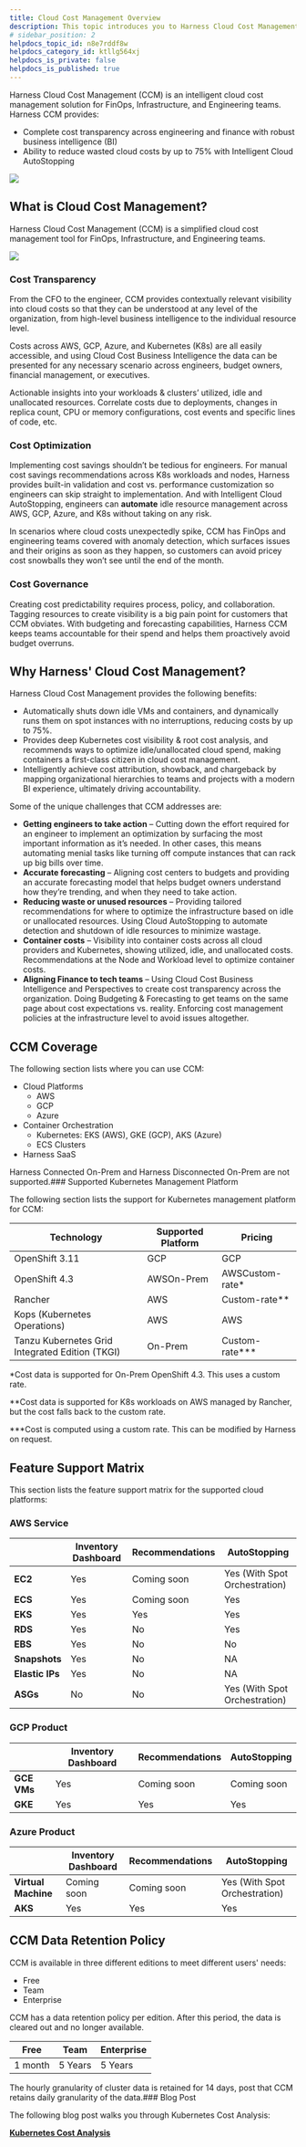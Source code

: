 ```yaml
---
title: Cloud Cost Management Overview
description: This topic introduces you to Harness Cloud Cost Management (CCM).
# sidebar_position: 2
helpdocs_topic_id: n8e7rddf8w
helpdocs_category_id: ktllg564xj
helpdocs_is_private: false
helpdocs_is_published: true
---
```


Harness Cloud Cost Management (CCM) is an intelligent cloud cost management solution for FinOps, Infrastructure, and Engineering teams. Harness CCM provides:

* Complete cost transparency across engineering and finance with robust business intelligence (BI)
* Ability to reduce wasted cloud costs by up to 75% with Intelligent Cloud AutoStopping

![](./static/b-cloud-cost-management-overview-10.png)

## What is Cloud Cost Management?

Harness Cloud Cost Management (CCM) is a simplified cloud cost management tool for FinOps, Infrastructure, and Engineering teams.

![](./static/b-cloud-cost-management-overview-11.png)

### Cost Transparency

From the CFO to the engineer, CCM provides contextually relevant visibility into cloud costs so that they can be understood at any level of the organization, from high-level business intelligence to the individual resource level. 

Costs across AWS, GCP, Azure, and Kubernetes (K8s) are all easily accessible, and using Cloud Cost Business Intelligence the data can be presented for any necessary scenario across engineers, budget owners, financial management, or executives.

Actionable insights into your workloads & clusters’ utilized, idle and unallocated resources. Correlate costs due to deployments, changes in replica count, CPU or memory configurations, cost events and specific lines of code, etc.

### Cost Optimization

Implementing cost savings shouldn’t be tedious for engineers. For manual cost savings recommendations across K8s workloads and nodes, Harness provides built-in validation and cost vs. performance customization so engineers can skip straight to implementation. And with Intelligent Cloud AutoStopping, engineers can **automate** idle resource management across AWS, GCP, Azure, and K8s without taking on any risk. 

In scenarios where cloud costs unexpectedly spike, CCM has FinOps and engineering teams covered with anomaly detection, which surfaces issues and their origins as soon as they happen, so customers can avoid pricey cost snowballs they won’t see until the end of the month.

### Cost Governance

Creating cost predictability requires process, policy, and collaboration. Tagging resources to create visibility is a big pain point for customers that CCM obviates. With budgeting and forecasting capabilities, Harness CCM keeps teams accountable for their spend and helps them proactively avoid budget overruns. 

## Why Harness' Cloud Cost Management?

Harness Cloud Cost Management provides the following benefits:

* Automatically shuts down idle VMs and containers, and dynamically runs them on spot instances with no interruptions, reducing costs by up to 75%.
* Provides deep Kubernetes cost visibility & root cost analysis, and recommends ways to optimize idle/unallocated cloud spend, making containers a first-class citizen in cloud cost management.
* Intelligently achieve cost attribution, showback, and chargeback by mapping organizational hierarchies to teams and projects with a modern BI experience, ultimately driving accountability.

Some of the unique challenges that CCM addresses are:

* **Getting engineers to take action** – Cutting down the effort required for an engineer to implement an optimization by surfacing the most important information as it’s needed. In other cases, this means automating menial tasks like turning off compute instances that can rack up big bills over time.
* **Accurate forecasting** – Aligning cost centers to budgets and providing an accurate forecasting model that helps budget owners understand how they’re trending, and when they need to take action.
* **Reducing waste or unused resources** – Providing tailored recommendations for where to optimize the infrastructure based on idle or unallocated resources. Using Cloud AutoStopping to automate detection and shutdown of idle resources to minimize wastage.
* **Container costs** – Visibility into container costs across all cloud providers and Kubernetes, showing utilized, idle, and unallocated costs. Recommendations at the Node and Workload level to optimize container costs.
* **Aligning Finance to tech teams** – Using Cloud Cost Business Intelligence and Perspectives to create cost transparency across the organization. Doing Budgeting & Forecasting to get teams on the same page about cost expectations vs. reality. Enforcing cost management policies at the infrastructure level to avoid issues altogether.

## CCM Coverage

The following section lists where you can use CCM:

* Cloud Platforms
	+ AWS
	+ GCP
	+ Azure
* Container Orchestration
	+ Kubernetes: EKS (AWS), GKE (GCP), AKS (Azure)
	+ ECS Clusters
* Harness SaaS

Harness Connected On-Prem and Harness Disconnected On-Prem are not supported.### Supported Kubernetes Management Platform

The following section lists the support for Kubernetes management platform for CCM:


| **Technology** | **Supported Platform** | **Pricing** |
| --- | --- | --- |
| OpenShift 3.11 | GCP | GCP |
| OpenShift 4.3 | AWSOn-Prem | AWSCustom-rate\* |
| Rancher | AWS | Custom-rate\*\* |
| Kops (Kubernetes Operations) | AWS | AWS |
| Tanzu Kubernetes Grid Integrated Edition (TKGI) | On-Prem | Custom-rate\*\*\* |

\*Cost data is supported for On-Prem OpenShift 4.3. This uses a custom rate.

\*\*Cost data is supported for K8s workloads on AWS managed by Rancher, but the cost falls back to the custom rate.

\*\*\*Cost is computed using a custom rate. This can be modified by Harness on request.

## Feature Support Matrix

This section lists the feature support matrix for the supported cloud platforms:

### AWS Service



|  | **Inventory Dashboard** | **Recommendations** | **AutoStopping** |
| --- | --- | --- | --- |
| **EC2** | Yes | Coming soon | Yes (With Spot Orchestration) |
| **ECS** | Yes | Coming soon | Yes |
| **EKS** | Yes | Yes | Yes |
| **RDS** | Yes | No | Yes |
| **EBS** | Yes | No | No |
| **Snapshots** | Yes | No | NA |
| **Elastic** **IPs** | Yes | No | NA |
| **ASGs** | No | No | Yes (With Spot Orchestration) |

### GCP Product



|  | **Inventory Dashboard** | **Recommendations** | **AutoStopping** |
| --- | --- | --- | --- |
| **GCE VMs** | Yes | Coming soon | Coming soon |
| **GKE** | Yes | Yes | Yes |

### Azure Product



|  | **Inventory Dashboard** | **Recommendations** | **AutoStopping** |
| --- | --- | --- | --- |
| **Virtual Machine** | Coming soon | Coming soon | Yes (With Spot Orchestration) |
| **AKS** | Yes | Yes | Yes |

## CCM Data Retention Policy

CCM is available in three different editions to meet different users' needs:

* Free
* Team
* Enterprise

CCM has a data retention policy per edition. After this period, the data is cleared out and no longer available.



| **Free** | **Team** | **Enterprise** |
| --- | --- | --- |
| 1 month | 5 Years | 5 Years |

The hourly granularity of cluster data is retained for 14 days, post that CCM retains daily granularity of the data.### Blog Post

The following blog post walks you through Kubernetes Cost Analysis:

[**Kubernetes Cost Analysis**](https://harness.io/blog/kubernetes-cost-analysis/)



